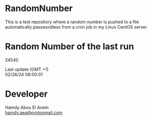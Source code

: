 # RandomNumber    
This is a test repository where a random number is pushed to a file automatically passwordless from a cron job in my Linux CentOS server    
# Random Number of the last run   
24540
      
Last update (GMT +1)    
02/26/24 08:00:01
# Developer    
Hamdy Abou El Anein   
hamdy.aea@protonmail.com
